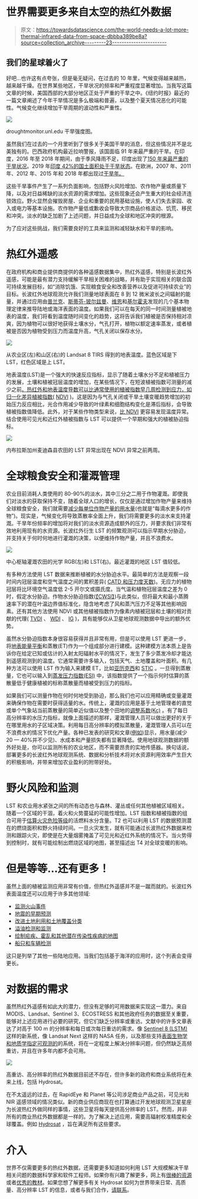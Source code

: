 # 世界需要更多来自太空的热红外数据

> 原文：<https://towardsdatascience.com/the-world-needs-a-lot-more-thermal-infrared-data-from-space-dbbba389be8a?source=collection_archive---------23----------------------->

## 我们的星球着火了

好吧…也许这有点夸张，但是毫无疑问，在过去的 10 年里，气候变得越来越热，越来越干燥。在世界某些地区，干旱状况的频率和严重程度显著增加。当我写这篇文章的时候，美国西部的大部分地区正处于严重的干旱之中。《纽约时报》最近的一篇文章阐述了今年干旱情况是多么极端和普遍，以及整个夏天情况恶化的可能性。气候变化继续增加干旱周期的波动性和严重性。

![](img/3d9d185e1f4432dca4b1cd328e44eb00.png)

droughtmonitor.unl.edu 干旱强度图。

虽然我们在过去的一个月里听到了很多关于美国干旱的消息，但这些情况并不是北美独有的。巴西政府机构最近拉响警报，该国面临 91 年来最严重的干旱。在印度，2016 年至 2018 年期间，由于季风降雨不足，印度出现了[150 年来最严重的干旱状况](https://india.mongabay.com/2021/05/southern-indias-2016-2018-drought-was-the-worst-in-150-years/)。2019 年[印度 42%的国土面积处于干旱状态](https://www.indiaspend.com/42-indias-land-area-under-drought-worsening-farm-distress-in-election-year/)。在欧洲，2007 年、2011 年、2012 年、2015 年和 2018 年都出现过[干旱年。](https://advances.sciencemag.org/content/7/6/eabb9668)

这些干旱事件产生了一系列负面影响，包括野火风险增加、农作物产量或质量下降，以及对日益稀缺的淡水资源的需求增加。这些现象还会产生重大的社会经济连锁效应。野火显然会摧毁房屋、企业和重要的民用基础设施，使人们失去家园、收入或电力等基本设施。农作物产量低或歉收会导致大宗商品价格波动、饥荒、移民和冲突。淡水的缺乏加剧了上述问题，并日益成为全球和地区冲突的根源。

为了应对这些挑战，我们需要良好的工具来监测和减轻缺水和干旱的影响。

# 热红外遥感

在政府机构和商业提供商提供的各种遥感数据集中，热红外遥感，特别是长波红外遥感，可能是最有潜力支持缓解干旱相关困难的战略，并有助于实现相关的联合国可持续发展目标，如“消除饥饿、实现粮食安全和改善营养以及促进可持续农业”的目标。长波红外地球观测允许我们测量地球表面在 8 到 12 微米波长之间辐射的能量，并通过应用由[普兰克](https://en.wikipedia.org/wiki/Planck%27s_law)、[斯蒂芬-玻尔兹曼](https://en.wikipedia.org/wiki/Stefan%E2%80%93Boltzmann_law)、[维恩](https://en.wikipedia.org/wiki/Wien%27s_displacement_law)和[基尔霍夫](https://en.wikipedia.org/wiki/Kirchhoff%27s_law_of_thermal_radiation)发现的几个基本物理定律来推导陆地或海洋表面的温度。如果我们可以在每天的同一时间测量植被地表的温度，我们将看到温度随时间变化的趋势，这将告诉我们植被是否保持相对凉爽，因为植物可以很好地获得土壤水分，气孔打开，植物以额定速率蒸发，或者植被是否因为植物受到压力而温度升高，气孔关闭以保存水分。

![](img/b26c9c772cb0e6a1e6c470ad5bf645f8.png)

从农业区(左)和山区(右)的 Landsat 8 TIRS 得到的地表温度。蓝色区域是下 LST，红色区域是上 LST。

地表温度(LST)是一个强大的快速反应指标，显示了随着土壤水分不足和植被压力的发展，土壤和植被冠层温度的增加，在某些情况下，在短波植被指数可测量的减少之前[。热红外和地表温度导数可以比通常使用的植被指数早几周检测到应力，如归一化差异植被指数(](https://www.taylorfrancis.com/chapters/edit/10.1201/9780203502174-11/thermal-infrared-measurement-indicator-plant-ecosystem-health-susan-moran?context=ubx&refId=a8453bc6-22c2-4509-98e2-d930345fba40) [NDVI](https://en.wikipedia.org/wiki/Normalized_difference_vegetation_index) )。这是因为与气孔关闭或干旱土壤变暖趋势增加的初始压力反应相比，光合作用减少导致的叶绿素和细胞结构变化是滞后指标，会导致植被指数值降低。此外，对于某些作物类型来说，[比 NDVI](https://www.researchgate.net/publication/260144984_Assessment_of_Vegetation_Response_to_Drought_in_Nebraska_Using_Terra-MODIS_Land_Surface_Temperature_and_Normalized_Difference_Vegetation_Index) 更容易发现温度异常。结合使用可见光和近红外植被指数与 LST 可以提供一个早期和强大的植被胁迫指标。

![](img/63bcfe04063055ff6ac29abaff557797.png)

内布拉斯加州麦迪森县农田的 LST 异常出现在 NDVI 异常之前两周。

# 全球粮食安全和灌溉管理

农业目前消耗人类使用的 80-90%的淡水，其中三分之二用于作物灌溉。即使我们对淡水的获取保持不变，随着全球人口的增长，仅仅是通过增加作物产量来维持全球粮食安全，我们就需要[减少每单位作物产量的用水量](https://royalsocietypublishing.org/doi/10.1098/rstb.2007.2175)(也就是“每滴水更多的作物”)。现实是，气候变化将导致蒸散率全面上升，我们将需要更多的淡水来支持灌溉。干旱年份频率的增加将对我们的淡水资源造成额外的压力，并要求我们非常有效地利用现有的水资源。长波红外衍生 LST 的频繁观测可以指示早期水分胁迫，并支持关于何时何地进行灌溉的决策，以便维持作物产量，并且不浪费水。

![](img/b766f1b9d700c2253683bbb3bbb40eb6.png)

中心枢轴灌溉农田的光学 RGB(左)和 LST(右)。最近灌溉的地区 LST 值较低。

有多种方法使用 LST 数据来推断植被的水分胁迫水平。最简单的方法是观察一段时间内冠层温度和空气温度之间的累积差异( [CATD 和压力度天数](https://agupubs.onlinelibrary.wiley.com/doi/abs/10.1029/WR013i003p00651))。无应力的植物冠层将比环境空气温度低 2-5 开尔文或摄氏度。当气温和植物冠层温度之差为 0 时，假定水分胁迫。作物水分胁迫指数([【CWSI】](https://agupubs.onlinelibrary.wiley.com/doi/abs/10.1029/WR017i004p01133))与此类似，但将最大和最小蒸腾速率下的潜在叶温边界值标准化，隐含地考虑了风和蒸汽压力不足等其他影响因素。还有其他方法使用 NDVI 或其他植被指数作为像素内植被冠层和土壤的相对贡献的代理( [TVDI](https://www.researchgate.net/publication/222943931_A_Simple_Interpretation_of_the_Surface_TemperatureVegetation_Index_Space_for_Assessment_of_Surface_Moisture_Status) 、 [WDI](https://www.sciencedirect.com/science/article/abs/pii/0034425794900205?via%3Dihub) 、 [IG](https://www.sciencedirect.com/science/article/abs/pii/S0168192399000301?via%3Dihub) )，具有能够仅从卫星地球观测数据中导出的额外优势。

虽然水分胁迫指数本身很容易获得并且非常有用，但是可以使用 LST 更进一步，将[地表能量平衡](https://open.library.okstate.edu/rainorshine/part/surface-energy-balance-and-evapotranspiration/)和蒸散(ET)作为一个组成部分进行建模。这种建模方法本质上是告诉你在给定已知或估计的入射太阳辐射水平的情况下，发生了多少蒸发冷却才能达到遥感观测到的温度。它通常需要许多输入，包括天气、土地覆盖和叶面积。有几种方法可以使用 LST 作为输入来建模 ET，比如[亚历克西](https://lpdaac.usgs.gov/documents/332/ECO3ETALEXIU_ATBD_V1.pdf)和 [STIC](https://hess.copernicus.org/articles/22/2311/2018/) 。一旦得到蒸散量，它也可以输入到[蒸发压力指数(ESI)](https://www.drought.gov/data-maps-tools/evaporative-stress-index-esi) 中，该指数提供了一个指示何时估算的蒸散量低于健康植被的标称蒸散量而植被受到压力的指标。

如果我们可以测量作物在何时何地受到胁迫，那么我们也可以应用精确或变量灌溉来确保作物在需要时获得适量的水。传统上，灌溉的应用是基于土地管理者的直觉或单个气象站当前蒸散量的简单近似值以及整个田地的[调整系数(Kc)](https://www.almonds.com/sites/default/files/content/attachments/irrigation_scheduling_using_evapotranspiration.pdf) 。有了每日高分辨率的水压力指标，就像上面描述的那样，灌溉管理人员可以做出更好的关于在哪里用水的子区域决策。利用每日高分辨率的模拟蒸散量，灌溉管理人员可以在不浪费水的情况下优化产量。各种已发表的研究和文章([例如](https://blog.agroop.net/en/blog/2019/11/28/4-benefits-of-precision-irrigation/))显示，用水量(减少 20 — 40%并不少见)、水成本和产量损失都有显著降低。使用地球观测数据的额外好处是，你可以监测所有的农业地区，而不需要昂贵的实地传感器。换句话说，部署更多的长波红外地球观测系统、数据和分析技术将对水资源利用效率产生巨大的积极影响，并带来增加农业盈利的附带好处。

# 野火风险和监测

LST 和农业用水紧张之间的所有动态也与森林、灌丛或任何其他植被区域相关。随着一个区域的干涸，着火和火势蔓延的可能性增加。LST 指数和植被指数的组合可用于[估算火灾危险等级](https://www.sciencedirect.com/science/article/abs/pii/S0034425704001531?via%3Dihub)的活燃料水分含量。T2 也可以利用 LST 的数据预测潜在的燃烧面积和野火持续时间。一旦火灾发生，就有可能通过长波热红外数据来检测和跟踪火灾，即使是在大量烟雾掩盖了可见光和近红外系统的情况下。当火势得到控制时，就有可能绘制出燃烧区域的地图，甚至描述出 T4 对全球变暖的影响。

# 但是等等…还有更多！

虽然上面的植被监测应用非常有价值，但热红外遥感并不是一蹴而就的。长波红外表面温度还可以应用于许多其他领域:

*   [监测火山事件](https://agupubs.onlinelibrary.wiley.com/doi/full/10.1002/2017JB014317)
*   [地震的早期预测](https://www.mdpi.com/2072-4292/11/1/61)
*   [改进土地利用和土地覆盖分类](https://www.sciencedirect.com/science/article/pii/S1110982315000551)
*   [溢油检测和监测](https://www.sciencedirect.com/science/article/pii/S2214241X15002060)
*   [绘制疟疾、霍乱和其他潜在传染性疾病的地图](https://www.researchgate.net/publication/262788092_Air_temperature_suitability_for_Plasmodium_falciparum_malaria_transmission_in_Africa_2000-2012_A_high-resolution_spatiotemporal_prediction)
*   [船只和车辆检测](https://ieeexplore.ieee.org/document/7730710)

这只是列举了其他一些陆地应用。当我们包括基于海洋的应用时，这个列表会变得更长。

# 对数据的需求

虽然热红外遥感有如此大的潜力，但没有足够的可用数据来实现这一潜力。来自 MODIS、Landsat、Sentinel 3、ECOSTRESS 和其他政府任务的数据至关重要，能够对上述应用进行必要的研究，但它们缺乏分辨率或重访。文献中的许多文章表达了对高于 100 m 的分辨率和每日或次每日重访的需求。像 [Sentinel 8 (LSTM)](https://directory.eoportal.org/web/eoportal/satellite-missions/l/lstm) 这样的新系统，像 Landsat Next 这样的 NASA 任务，以及那些支持[表面生物学和地质学指定可观测的](https://science.nasa.gov/earth-science/decadal-sbg)的系统，将在一定程度上解决分辨率问题，但仍然缺乏高频重访，并且在许多年内都不会可用。

![](img/a84c9a90cf07a5900f594643cd894247.png)

高重访、高分辨率的热红外数据目前还不存在，但许多新的政府和商业系统将在未来上线，包括 Hydrosat。

在不太遥远的过去，在 RapidEye 和 Planet 等公司涉足商业产品之前，可见光和 NIR 遥感领域的情况类似。新的商业供应商现在也打算通过开发地球观测卫星星座为长波热红外做同样的事情，这些卫星将每天提供高分辨率的 LST。然而，并非所有的商业热红外数据都是一样的。为了解决上述应用，需要高辐射校准精度和全球覆盖。例如 [Hydrosat](https://www.hydrosat.com/) ，旨在满足所有这些要求。

# 介入

世界不仅需要更多的热红外数据，还需要更多知道如何利用 LST 大规模解决干旱相关问题的数据科学家和软件工程师。如果你有兴趣了解更多，网上有[很棒的资源](https://earth.esa.int/documents/973910/1002056/CK3.pdf/4e5b4e5a-d898-43b8-9e5c-ba7494aa58c8)或者[优秀的教材](https://books.google.com/books/about/Thermal_Infrared_Remote_Sensing.html?id=-Vk_AAAAQBAJ&source=kp_book_description)。如果您想了解更多有关 Hydrosat 如何为世界带来日常、高质量、高分辨率 LST 的信息，或者与我们合作，[请联系](https://www.hydrosat.com/contact-us)。